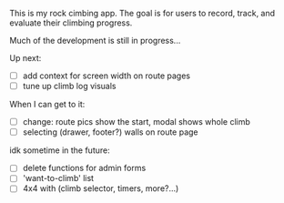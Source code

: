 This is my rock cimbing app.
The goal is for users to record, track, and evaluate their climbing progress.

Much of the development is still in progress...

Up next:

- [ ] add context for screen width on route pages
- [ ] tune up climb log visuals

When I can get to it:

- [ ] change: route pics show the start, modal shows whole climb
- [ ] selecting (drawer, footer?) walls on route page

idk sometime in the future:

- [ ] delete functions for admin forms
- [ ] 'want-to-climb' list
- [ ] 4x4 with (climb selector, timers, more?...)
